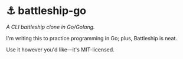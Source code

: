 # :anchor: battleship-go
_A CLI battleship clone in Go/Golang._

I'm writing this to practice programming in Go; plus, Battleship is neat.

Use it however you'd like&mdash;it's MIT-licensed.
